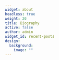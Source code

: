 ```yaml
---
widget: about
headless: true
weight: 20
title: Biography
active: false
author: admin
widget_id: recent-posts
design:
  background:
    image: ""
---
```

